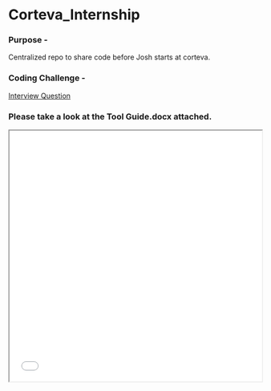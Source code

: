 # Corteva_Internship
### Purpose - 
Centralized repo to share code before Josh starts at corteva.

### Coding Challenge - 
[Interview Question](https://github.com/corteva/code-challenge-template)

### Please take a look at the Tool Guide.docx attached.

<iframe src="Tool Guide.html" width="100%" height="500px"></iframe>